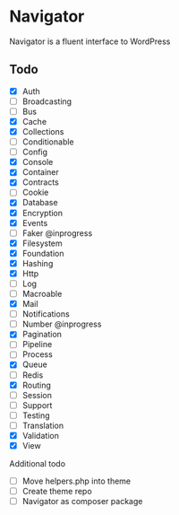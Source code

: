 # Navigator

Navigator is a fluent interface to WordPress


## Todo

- [x] Auth
- [ ] Broadcasting
- [ ] Bus
- [x] Cache
- [x] Collections
- [ ] Conditionable
- [ ] Config
- [x] Console
- [x] Container
- [x] Contracts
- [ ] Cookie
- [x] Database
- [x] Encryption
- [x] Events
- [ ] Faker @inprogress
- [x] Filesystem
- [x] Foundation
- [x] Hashing
- [x] Http
- [ ] Log
- [ ] Macroable
- [x] Mail
- [ ] Notifications
- [ ] Number @inprogress
- [x] Pagination
- [ ] Pipeline
- [ ] Process
- [x] Queue
- [ ] Redis
- [x] Routing
- [ ] Session
- [ ] Support
- [ ] Testing
- [ ] Translation
- [x] Validation
- [x] View

Additional todo
- [ ] Move helpers.php into theme
- [ ] Create theme repo
- [ ] Navigator as composer package
